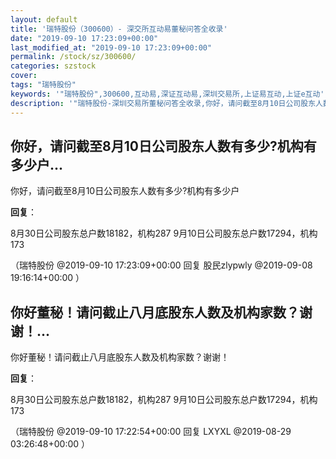 ```yaml
---
layout: default
title: '瑞特股份（300600）- 深交所互动易董秘问答全收录'
date: "2019-09-10 17:23:09+00:00"
last_modified_at: "2019-09-10 17:23:09+00:00"
permalink: /stock/sz/300600/
categories: szstock
cover: 
tags: "瑞特股份"
keywords: '"瑞特股份",300600,互动易,深证互动易,深圳交易所,上证易互动,上证e互动'
description: '"瑞特股份-深圳交易所董秘问答全收录,你好，请问截至8月10日公司股东人数有多少?机构有多少户"'
---
```


## 你好，请问截至8月10日公司股东人数有多少?机构有多少户...

你好，请问截至8月10日公司股东人数有多少?机构有多少户

**回复**：

8月30日公司股东总户数18182，机构287
9月10日公司股东总户数17294，机构173 

（瑞特股份  @2019-09-10 17:23:09+00:00 回复 股民zlypwly  @2019-09-08 19:16:14+00:00 ）

## 你好董秘！请问截止八月底股东人数及机构家数？谢谢！...

你好董秘！请问截止八月底股东人数及机构家数？谢谢！

**回复**：

8月30日公司股东总户数18182，机构287
9月10日公司股东总户数17294，机构173 

（瑞特股份  @2019-09-10 17:22:54+00:00 回复 LXYXL  @2019-08-29 03:26:48+00:00 ）

